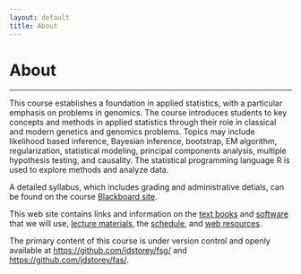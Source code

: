 ```yaml
---
layout: default
title: About
---
```

<h1 class="page-title">About</h1>

---

This course establishes a foundation in applied statistics, with a particular emphasis on problems in genomics. The course introduces students to key concepts and methods in applied statistics through their role in classical and modern genetics and genomics problems. Topics may include likelihood based inference, Bayesian inference, bootstrap, EM algorithm, regularization, statistical modeling, principal components analysis, multiple hypothesis testing, and causality. The statistical programming language R is used to explore methods and analyze data. 

A detailed syllabus, which includes grading and administrative detials, can be found on the course [Blackboard site](https://blackboard.princeton.edu/webapps/pu-courseredirect-bb_bb60/find.jsp?course_id=QCB408-QCB508_S2020).  

This web site contains links and information on the [text books](./books/) and [software](./software/) that we will use, [lecture materials](./lectures/), the [schedule](./schedule/), and [web resources](./resources/). 

The primary content of this course is under version control and openly available at <https://github.com/jdstorey/fsg/> and <https://github.com/jdstorey/fas/>.
